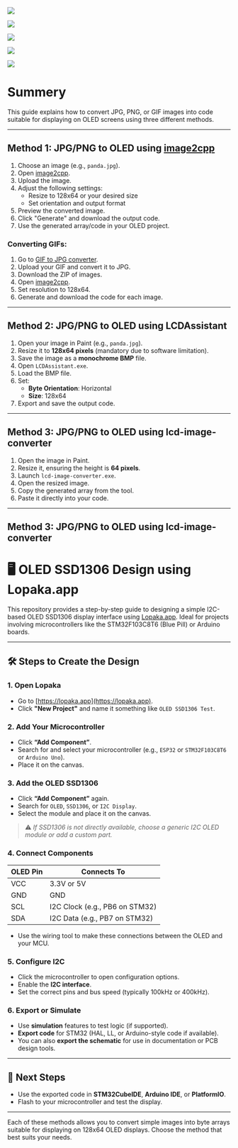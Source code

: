 <pre><img src="./images/Page_1.jpg"/></pre>
<pre><img src="./images/Page_2.jpg"/></pre>
<pre><img src="./images/Page_3.jpg"/></pre>
<pre><img src="./images/Page_4.jpg"/></pre>
<pre><img src="./images/Page_5.jpg"/></pre>

# Summery

This guide explains how to convert JPG, PNG, or GIF images into code suitable for displaying on OLED screens using three different methods.

---

## Method 1: JPG/PNG to OLED using [image2cpp](https://javl.github.io/image2cpp/)

1. Choose an image (e.g., `panda.jpg`).
2. Open [image2cpp](https://javl.github.io/image2cpp/).
3. Upload the image.
4. Adjust the following settings:
   - Resize to 128x64 or your desired size
   - Set orientation and output format
5. Preview the converted image.
6. Click "Generate" and download the output code.
7. Use the generated array/code in your OLED project.

### Converting GIFs:

1. Go to [GIF to JPG converter](https://image.online-convert.com/convert/gif-to-jpg).
2. Upload your GIF and convert it to JPG.
3. Download the ZIP of images.
4. Open [image2cpp](https://javl.github.io/image2cpp/).
5. Set resolution to 128x64.
6. Generate and download the code for each image.

---

## Method 2: JPG/PNG to OLED using LCDAssistant

1. Open your image in Paint (e.g., `panda.jpg`).
2. Resize it to **128x64 pixels** (mandatory due to software limitation).
3. Save the image as a **monochrome BMP** file.
4. Open `LCDAssistant.exe`.
5. Load the BMP file.
6. Set:
   - **Byte Orientation**: Horizontal
   - **Size**: 128x64
7. Export and save the output code.

---

## Method 3: JPG/PNG to OLED using lcd-image-converter

1. Open the image in Paint.
2. Resize it, ensuring the height is **64 pixels**.
3. Launch `lcd-image-converter.exe`.
4. Open the resized image.
5. Copy the generated array from the tool.
6. Paste it directly into your code.

---

## Method 3: JPG/PNG to OLED using lcd-image-converter
# 🖥️ OLED SSD1306 Design using Lopaka.app

This repository provides a step-by-step guide to designing a simple I2C-based OLED SSD1306 display interface using [Lopaka.app](https://lopaka.app). Ideal for projects involving microcontrollers like the STM32F103C8T6 (Blue Pill) or Arduino boards.

---

## 🛠️ Steps to Create the Design

### 1. Open Lopaka
- Go to [https://lopaka.app](https://lopaka.app).
- Click **"New Project"** and name it something like `OLED SSD1306 Test`.

### 2. Add Your Microcontroller
- Click **“Add Component”**.
- Search for and select your microcontroller (e.g., `ESP32` or `STM32F103C8T6` or `Arduino Uno`).
- Place it on the canvas.

### 3. Add the OLED SSD1306
- Click **“Add Component”** again.
- Search for `OLED`, `SSD1306`, or `I2C Display`.
- Select the module and place it on the canvas.
> ⚠️ *If SSD1306 is not directly available, choose a generic I2C OLED module or add a custom part.*

### 4. Connect Components

| OLED Pin | Connects To       |
|----------|-------------------|
| VCC      | 3.3V or 5V        |
| GND      | GND               |
| SCL      | I2C Clock (e.g., PB6 on STM32) |
| SDA      | I2C Data (e.g., PB7 on STM32)  |

- Use the wiring tool to make these connections between the OLED and your MCU.

### 5. Configure I2C
- Click the microcontroller to open configuration options.
- Enable the **I2C interface**.
- Set the correct pins and bus speed (typically 100kHz or 400kHz).

### 6. Export or Simulate
- Use **simulation** features to test logic (if supported).
- **Export code** for STM32 (HAL, LL, or Arduino-style code if available).
- You can also **export the schematic** for use in documentation or PCB design tools.

---

## 🧪 Next Steps
- Use the exported code in **STM32CubeIDE**, **Arduino IDE**, or **PlatformIO**.
- Flash to your microcontroller and test the display.

---

Each of these methods allows you to convert simple images into byte arrays suitable for displaying on 128x64 OLED displays. Choose the method that best suits your needs.
